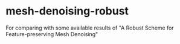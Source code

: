 # mesh-denoising-robust
For comparing with some available results of "A Robust Scheme for Feature-preserving Mesh Denoising"
